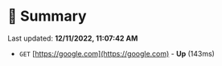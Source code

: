 # 📖 Summary
Last updated: **12/11/2022, 11:07:42 AM**

- `GET` [https://google.com](https://google.com) - **Up** (143ms)
